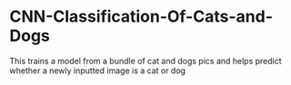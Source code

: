 # CNN-Classification-Of-Cats-and-Dogs
This trains a model from a bundle of cat and dogs pics and helps predict whether a newly inputted image is a cat or dog
